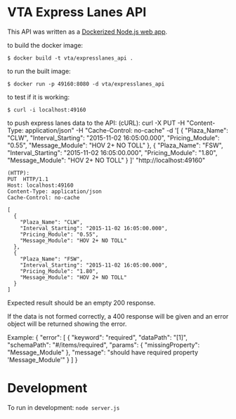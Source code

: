# VTA Express Lanes API

This API was written as a [Dockerized Node.js web app](https://nodejs.org/en/docs/guides/nodejs-docker-webapp/).

to build the docker image:

    $ docker build -t vta/expresslanes_api .

to run the built image:

    $ docker run -p 49160:8080 -d vta/expresslanes_api


to test if it is working:

    $ curl -i localhost:49160



to push express lanes data to the API:
    (cURL):
    curl -X PUT -H "Content-Type: application/json" -H "Cache-Control: no-cache" -d '[
      {
        "Plaza_Name": "CLW",
        "Interval_Starting": "2015-11-02 16:05:00.000",
        "Pricing_Module": "0.55",
        "Message_Module": "HOV 2+ NO TOLL"
      },
      {
        "Plaza_Name": "FSW",
        "Interval_Starting": "2015-11-02 16:05:00.000",
        "Pricing_Module": "1.80",
        "Message_Module": "HOV 2+ NO TOLL"
      }
    ]' "http://localhost:49160"

    (HTTP):
    PUT  HTTP/1.1
    Host: localhost:49160
    Content-Type: application/json
    Cache-Control: no-cache
    
    [
      {
        "Plaza_Name": "CLW",
        "Interval_Starting": "2015-11-02 16:05:00.000",
        "Pricing_Module": "0.55",
        "Message_Module": "HOV 2+ NO TOLL"
      },
      {
        "Plaza_Name": "FSW",
        "Interval_Starting": "2015-11-02 16:05:00.000",
        "Pricing_Module": "1.80",
        "Message_Module": "HOV 2+ NO TOLL"
      }
    ]

Expected result should be an empty 200 response.

If the data is not formed correctly, a 400 response will be given and an error object will be returned showing the error.

Example:
{
  "error": [
    {
      "keyword": "required",
      "dataPath": "[1]",
      "schemaPath": "#/items/required",
      "params": {
        "missingProperty": "Message_Module"
      },
      "message": "should have required property 'Message_Module'"
    }
  ]
}




# Development

To run in development: `node server.js`

